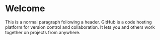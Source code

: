 # Welcome

This is a normal paragraph following a header. GitHub is a code hosting platform for version control and collaboration. It lets you and others work together on projects from anywhere.
